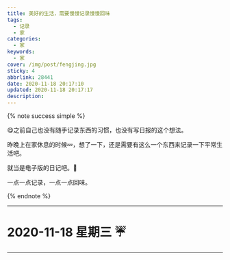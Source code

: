 ```yaml
---
title: 美好的生活，需要慢慢记录慢慢回味
tags:
  - 记录
  - 家
categories:
  - 家
keywords:
  - 家
cover: /img/post/fengjing.jpg
sticky: 4
abbrlink: 28441
date: 2020-11-18 20:17:10
updated: 2020-11-18 20:17:17
description:
---
```


{% note success simple %}

:yum:之前自己也没有随手记录东西的习惯，也没有写日报的这个想法。

昨晚上在家休息的时候:zzz:，想了一下，还是需要有这么一个东西来记录一下平常生活吧。

就当是电子版的日记吧。:notebook:

一点一点记录，一点一点回味。

{% endnote %}

---

# 2020-11-18    星期三    :umbrella:


---
